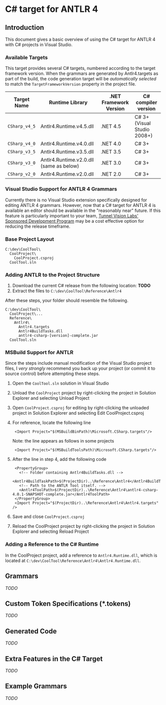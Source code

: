 # C# target for ANTLR 4

## Introduction

This document gives a basic overview of using the C# target for ANTLR 4
with C# projects in Visual Studio.

### Available Targets

This target provides several C# targets, numbered according to the target
framework version. When the grammars are generated by Antlr4.targets as
part of the build, the code generation target will be *automatically selected*
to match the `TargetFrameworkVersion` property in the project file.


| Target Name | Runtime Library | .NET Framework Version | C# compiler version |
| ----------- | --------------- | ---------------------- | ------------------- |
| `CSharp_v4_5` | Antlr4.Runtime.v4.5.dll | .NET 4.5 | C# 3+ (Visual Studio 2008+) |
| `CSharp_v4_0` | Antlr4.Runtime.v4.0.dll | .NET 4.0 | C# 3+  |
| `CSharp_v3_5` | Antlr4.Runtime.v3.5.dll | .NET 3.5 | C# 3+  |
| `CSharp_v3_0` | Antlr4.Runtime.v2.0.dll (same as below) | .NET 3.0 | C# 3+  |
| `CSharp_v2_0` | Antlr4.Runtime.v2.0.dll | .NET 2.0 | C# 3+  |


### Visual Studio Support for ANTLR 4 Grammars

Currently there is no Visual Studio extension specifically designed for editing
ANTLR 4 grammars. However, now that a C# target for ANTLR 4 is available an
editor should be available in the "reasonably near" future. If this feature is
particularly important to your team,
[Tunnel Vision Labs' Sponsored Development Program](http://tunnelvisionlabs.com/SponsoredDevelopment.pdf)
may be a cost effective option for reducing the release timeframe.

### Base Project Layout

    C:\dev\CoolTool\
      CoolProject\
        CoolProject.csproj
      CoolTool.sln

### Adding ANTLR to the Project Structure

1. Download the current C# release from the following location: **TODO**
2. Extract the files to `C:\dev\CoolTool\Reference\Antlr4`

After these steps, your folder should resemble the following.

    C:\dev\CoolTool\
      CoolProject\...
      Reference\
        Antlr4\
          Antlr4.targets
          Antlr4BuildTasks.dll
          antlr4-csharp-[version]-complete.jar
      CoolTool.sln

### MSBuild Support for ANTLR

Since the steps include manual modification of the Visual Studio project files,
I *very strongly* recommend you back up your project (or commit it to source control)
before attempting these steps.

1. Open the `CoolTool.sln` solution in Visual Studio
2. Unload the `CoolProject` project by right-clicking the project in Solution
   Explorer and selecting Unload Project
3. Open `CoolProject.csproj` for editing by right-clicking the unloaded project
   in Solution Explorer and selecting Edit CoolProject.csproj
4. For reference, locate the following line

        <Import Project="$(MSBuildBinPath)\Microsoft.CSharp.targets"/>

   Note: the line appears as follows in some projects

        <Import Project="$(MSBuildToolsPath)\Microsoft.CSharp.targets"/>

5. After the line in step 4, add the following code

        <PropertyGroup>
          <!-- Folder containing Antlr4BuildTasks.dll -->
          <Antlr4BuildTaskPath>$(ProjectDir)..\Reference\Antlr4</Antlr4BuildTaskPath>
          <!-- Path to the ANTLR Tool itself. -->
          <Antlr4ToolPath>$(ProjectDir)..\Reference\Antlr4\antlr4-csharp-4.0.1-SNAPSHOT-complete.jar</Antlr4ToolPath>
        </PropertyGroup>
        <Import Project="$(ProjectDir)..\Reference\Antlr4\Antlr4.targets" /> 

6. Save and close `CoolProject.csproj`
7. Reload the CoolProject project by right-clicking the project in Solution
   Explorer and selecting Reload Project

### Adding a Reference to the C# Runtime

In the CoolProject project, add a reference to `Antlr4.Runtime.dll`,  which is
located at `C:\dev\CoolTool\Reference\Antlr4\Antlr4.Runtime.dll`.

## Grammars

*TODO*

## Custom Token Specifications (*.tokens)

*TODO*

## Generated Code

*TODO*

## Extra Features in the C# Target

*TODO*

## Example Grammars

*TODO*

